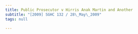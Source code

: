 ```yaml
---
title: Public Prosecutor v Hirris Anak Martin and Another
subtitle: "[2009] SGHC 132 / 28\_May\_2009"
tags: null

---
```


